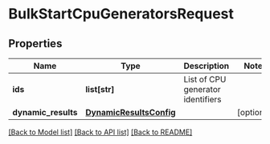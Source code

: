 # BulkStartCpuGeneratorsRequest

## Properties
Name | Type | Description | Notes
------------ | ------------- | ------------- | -------------
**ids** | **list[str]** | List of CPU generator identifiers | 
**dynamic_results** | [**DynamicResultsConfig**](DynamicResultsConfig.md) |  | [optional] 

[[Back to Model list]](../README.md#documentation-for-models) [[Back to API list]](../README.md#documentation-for-api-endpoints) [[Back to README]](../README.md)


